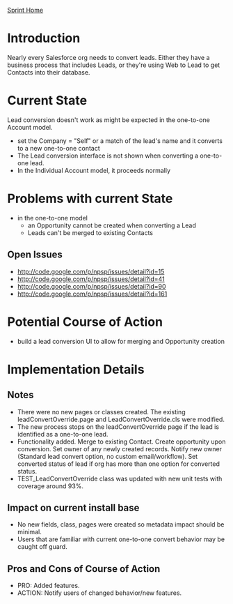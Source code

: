 [Sprint Home](DeveloperSprintSummer2010.md)

# Introduction #
Nearly every Salesforce org needs to convert leads. Either they have a business process that includes Leads, or they're using Web to Lead to get Contacts into their database.

# Current State #
Lead conversion doesn't work as might be expected in the one-to-one Account model.

  * set the Company = "Self" or a match of the lead's name and it converts to a new one-to-one contact
  * The Lead conversion interface is not shown when converting a one-to-one lead.
  * In the Individual Account model, it proceeds normally

# Problems with current State #

  * in the one-to-one model
    * an Opportunity cannot be created when converting a Lead
    * Leads can't be merged to existing Contacts

## Open Issues ##
  * http://code.google.com/p/npsp/issues/detail?id=15
  * http://code.google.com/p/npsp/issues/detail?id=41
  * http://code.google.com/p/npsp/issues/detail?id=90
  * http://code.google.com/p/npsp/issues/detail?id=161

# Potential Course of Action #

  * build a lead conversion UI to allow for merging and Opportunity creation

# Implementation Details #

## Notes ##
  * There were no new pages or classes created. The existing leadConvertOverride.page and LeadConvertOverride.cls were modified.
  * The new process stops on the leadConvertOverride page if the lead is identified as a one-to-one lead.
  * Functionality added. Merge to existing Contact. Create opportunity upon conversion. Set owner of any newly created records. Notify new owner (Standard lead convert option, no custom email/workflow). Set converted status of lead if org has more than one option for converted status.
  * TEST\_LeadConvertOverride class was updated with new unit tests with coverage around 93%.

## Impact on current install base ##
  * No new fields, class, pages were created so metadata impact should be minimal.
  * Users that are familiar with current one-to-one convert behavior may be caught off guard.

## Pros and Cons of Course of Action ##
  * PRO: Added features.
  * ACTION: Notify users of changed behavior/new features.